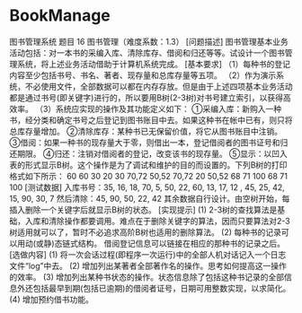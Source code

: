 # BookManage
图书管理系统
题目 16  图书管理（难度系数：1.3）
[问题描述]
    图书管理基本业务活动包括：对一本书的采编入库、清除库存、借阅和归还等等。试设计一个图书管理系统，将上述业务活动借助于计算机系统完成。
[基本要求]
    （1）每种书的登记内容至少包括书号、书名、著者、现存量和总库存量等五项。
    （2）作为演示系统，不必使用文件，全部数据可以都在内存存放。但是由于上述四项基本业务活动都是通过书号(即关键字)进行的，所以要用B树(2-3树)对书号建立索引，以获得高效率。
    （3）系统应实现的操作及其功能定义如下：
    ①采编入库：新购入一种书，经分类和确定书号之后登记到图书账目中去。如果这种书在帐中已有，则只将总库存量增加。
    ②清除库存：某种书已无保留价值，将它从图书账目中注销。
    ③借阅：如果一种书的现存量大于零，则借出一本，登记借阅者的图书证号和归还期限。
    ④归还：注销对借阅者的登记，改变该书的现存量。
    ⑤显示：以凹入表的形式显示B树。这个操作是为了调试和维护的目的而设置的。下列B树的打印格式如下所示：
                                            60
                 60                             30
                                                     20
        30                70,72                      50,52
                                                70,72
    20      50,52      68    71    100               68
                                                     71
                                                    100
[测试数据]
    入库书号：35, 16, 18, 70, 5, 50, 22, 60, 13, 17, 12 , 45, 25, 42, 15, 90, 30, 7
    然后清除：45, 90, 50, 22, 42
    其余数据自行设计。由空树开始，每插入删除一个关键字后就显示B树的状态。
[实现提示]
    (1) 2-3树的查找算法是基础，入库和清除操作都要调用。难点在于删除关键字的算法，因而只要算法对2-3树适用就可以了，暂时不必追求高阶B树也适用的删除算法。
    (2) 每种书的记录可以用动(或静)态链式结构。
    借阅登记信息可以链接在相应的那种书的记录之后。
[选做内容]
    (1) 将一次会话过程(即程序一次运行)中的全部人机对话记入一个日志文件“log”中去。
    (2) 增加列出某著者全部著作名的操作。思考如何提高这一操作的效率。
    (3) 增加列出某种书状态的操作。状态信息除了包括这种书记录的全部信息外还包括最早到期(包括已逾期)的借阅者证号，日期可用整数实现，以求简化。
    (4) 增加预约借书功能。
